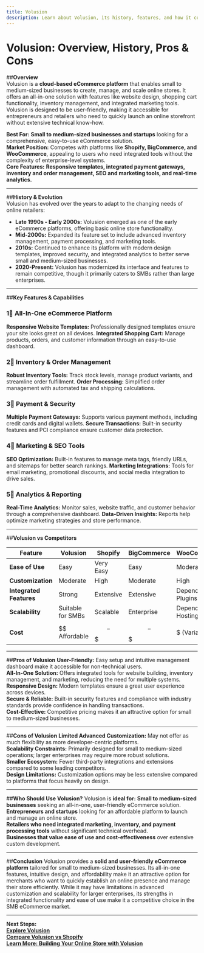 ```yaml
---
title: Volusion
description: Learn about Volusion, its history, features, and how it compares to other eCommerce platforms.
---
```


# **Volusion: Overview, History, Pros & Cons**

##**Overview**  
Volusion is a **cloud-based eCommerce platform** that enables small to medium-sized businesses to create, manage, and scale online stores. It offers an all-in-one solution with features like website design, shopping cart functionality, inventory management, and integrated marketing tools. Volusion is designed to be user-friendly, making it accessible for entrepreneurs and retailers who need to quickly launch an online storefront without extensive technical know-how.

 **Best For:** **Small to medium-sized businesses and startups** looking for a comprehensive, easy-to-use eCommerce solution.  
 **Market Position:** Competes with platforms like **Shopify, BigCommerce, and WooCommerce**, appealing to users who need integrated tools without the complexity of enterprise-level systems.  
 **Core Features:** **Responsive templates, integrated payment gateways, inventory and order management, SEO and marketing tools, and real-time analytics.**

---

##**History & Evolution**  
Volusion has evolved over the years to adapt to the changing needs of online retailers:

- **Late 1990s - Early 2000s:** Volusion emerged as one of the early eCommerce platforms, offering basic online store functionality.
- **Mid-2000s:** Expanded its feature set to include advanced inventory management, payment processing, and marketing tools.
- **2010s:** Continued to enhance its platform with modern design templates, improved security, and integrated analytics to better serve small and medium-sized businesses.
- **2020-Present:** Volusion has modernized its interface and features to remain competitive, though it primarily caters to SMBs rather than large enterprises.

---

##**Key Features & Capabilities**

### **1⃣ All-In-One eCommerce Platform**
 **Responsive Website Templates:** Professionally designed templates ensure your site looks great on all devices.
 **Integrated Shopping Cart:** Manage products, orders, and customer information through an easy-to-use dashboard.

### **2⃣ Inventory & Order Management**
 **Robust Inventory Tools:** Track stock levels, manage product variants, and streamline order fulfillment.
 **Order Processing:** Simplified order management with automated tax and shipping calculations.

### **3⃣ Payment & Security**
 **Multiple Payment Gateways:** Supports various payment methods, including credit cards and digital wallets.
 **Secure Transactions:** Built-in security features and PCI compliance ensure customer data protection.

### **4⃣ Marketing & SEO Tools**
 **SEO Optimization:** Built-in features to manage meta tags, friendly URLs, and sitemaps for better search rankings.
 **Marketing Integrations:** Tools for email marketing, promotional discounts, and social media integration to drive sales.

### **5⃣ Analytics & Reporting**
 **Real-Time Analytics:** Monitor sales, website traffic, and customer behavior through a comprehensive dashboard.
 **Data-Driven Insights:** Reports help optimize marketing strategies and store performance.

---

##**Volusion vs Competitors**

| Feature                   | Volusion         | Shopify           | BigCommerce       | WooCommerce       |
|---------------------------|------------------|-------------------|-------------------|-------------------|
| **Ease of Use**           |  Easy          |  Very Easy      |  Easy           |  Moderate       |
| **Customization**         |  Moderate      |  High           |  Moderate       |  High           |
| **Integrated Features**   |  Strong        |  Extensive      |  Extensive      |  Depends on Plugins |
| **Scalability**           |  Suitable for SMBs |  Scalable   |  Enterprise     |  Depends on Hosting |
| **Cost**                  | $$ Affordable    | $$-$$$           | $$-$$$           | $ (Variable)      |

---

##**Pros of Volusion**
 **User-Friendly:** Easy setup and intuitive management dashboard make it accessible for non-technical users.  
 **All-In-One Solution:** Offers integrated tools for website building, inventory management, and marketing, reducing the need for multiple systems.  
 **Responsive Design:** Modern templates ensure a great user experience across devices.  
 **Secure & Reliable:** Built-in security features and compliance with industry standards provide confidence in handling transactions.  
 **Cost-Effective:** Competitive pricing makes it an attractive option for small to medium-sized businesses.

---

##**Cons of Volusion**
 **Limited Advanced Customization:** May not offer as much flexibility as more developer-centric platforms.  
 **Scalability Constraints:** Primarily designed for small to medium-sized operations; larger enterprises may require more robust solutions.  
 **Smaller Ecosystem:** Fewer third-party integrations and extensions compared to some leading competitors.  
 **Design Limitations:** Customization options may be less extensive compared to platforms that focus heavily on design.

---

##**Who Should Use Volusion?**
Volusion is **ideal for:**
 **Small to medium-sized businesses** seeking an all-in-one, user-friendly eCommerce solution.  
 **Entrepreneurs and startups** looking for an affordable platform to launch and manage an online store.  
 **Retailers who need integrated marketing, inventory, and payment processing tools** without significant technical overhead.  
 **Businesses that value ease of use and cost-effectiveness** over extensive custom development.

---

##**Conclusion**
Volusion provides a **solid and user-friendly eCommerce platform** tailored for small to medium-sized businesses. Its all-in-one features, intuitive design, and affordability make it an attractive option for merchants who want to quickly establish an online presence and manage their store efficiently. While it may have limitations in advanced customization and scalability for larger enterprises, its strengths in integrated functionality and ease of use make it a competitive choice in the SMB eCommerce market.

---

 **Next Steps:**  
 **[Explore Volusion](https://www.volusion.com/)**  
 **[Compare Volusion vs Shopify](#)**  
 **[Learn More: Building Your Online Store with Volusion](#)**
